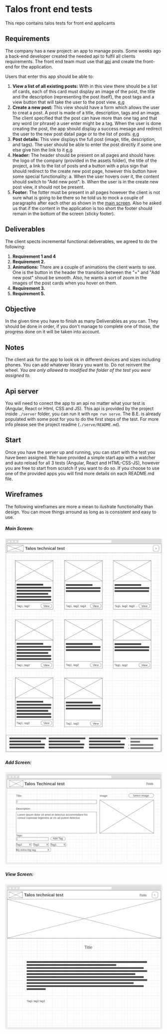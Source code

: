 # Talos front end tests
This repo contains talos tests for front end applicants
## Requirements
The company has a new project: an app to manage posts. Some weeks ago a back-end developer created the needed api to fulfil all clients requirements. The front end team must use that [api](#api-server) and create the front-end for the application. 

Users that enter this app should be able to:
1. __View a list of all existing posts:__
    With in this view there should be a list of cards, each of this card must display an image of the post, the title and the description (representing the post itself), the post tags and a view button that will take the user to the post view. [e.g](#main-screen)
2. __Create a new post:__
    This view should have a form which allows the user to creat a post. A post is made of a title, description, tags and an image. The client specified that the post can have more than one tag and that any word (or phrase) a user enter might be a tag.
    When the user is done creating the post, the app should display a success mesage and redirect the user to the new post datail page or to the list of posts.  [e.g](#add-screen)
3. __Post details:__
    This view displays the full post (image, title, description, and tags). The user should be able to enter the post directly if some one else give him the link to it  [e.g](#view-screen)
4. __Header:__
    The header should be present on all pages and should have: the logo of the company (provided in the assets folder), the title of the project, a link to the list of posts and a button with a plus sign that should redirect to the create new post page, however this button have some special functionality:
a. When the user hovers over it, the content should switch to "Add new post".
b. When the user is in the create new post view, it should not be present.
5. __Footer:__
    The fotter must be present in all pages however the client is not sure what is going to be there so he told us to mock a couple of paragraphs after each other as shown in the [main screen](#main-screen). Also he asked us that if the content in the application is too short the footer should remain in the bottom of the screen (sticky footer).
## Deliverables
The client spects incremental functional deliverables, we agreed to do the following:
1. __Requirement 1 and 4__
2. __Requirement 2.__
3. __Animations:__
    There are a couple of animations the client wants to see.
One is the button in the header the transition between the "+" and "Add new post" shoud be smooth. Also, he wants a sort of zoom in the images of the post cards when you hover on them.
4. __Requirement 3.__
5. __Requirement 5.__
## Objective
In the given time you have to finish as many Deliverables as you can. They should be done in order, if you don't manage to complete one of those, the progress done on it will be taken into account. 

## Notes
The client ask for the app to look ok in different devices and sizes including phones.
You can add whatever library you want to. Do not reinvent the wheel.
*You are only allowed to modified the folder of the test you were assigned to.*

## Api server
You will need to conect the app to an api no matter what your test is (Angular, React or Html, CSS and JS). This api is provided by the project inside `./server` folder, you can run it with  ```npm run serve```. The B.E. is already populated with some post for you to do the first steps of the test. For more info please see the project readme (`./serve/README.md`).

## Start
Once you have the server up and running, you can start with the test you have been assigned. We have provided a simple start app with a watcher and auto reload for all 3 tests (Angular, React and HTML-CSS-JS), however you are free to start from scratch if you want to do so. If you choose to use one of the provided apps you will find more details on each README.md file.

## Wireframes
The following wireframes are more a mean to ilustrate functionality than design. You can move things arround as long as is consistent and easy to use.

##### Main Screen:
![picture](./design/main-screen.png)

##### Add Screen:
![picture](./design/add-screen.png)

##### View Screen:
![picture](./design/view-screen.png)
